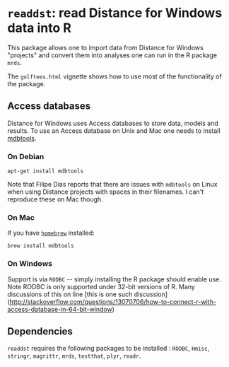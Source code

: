 # `readdst`: read Distance for Windows data into R

This package allows one to import data from Distance for Windows "projects" and convert them into analyses one can run in the R package `mrds`.

The `golftees.html` vignette shows how to use most of the functionality of the package.

## Access databases

Distance for Windows uses Access databases to store data, models and results. To use an Access database on Unix and Mac one needs to install [mdbtools](https://github.com/brianb/mdbtools).

### On Debian

```
apt-get install mdbtools
```

Note that Filipe Dias reports that there are issues with `mdbtools` on Linux when using Distance projects with spaces in their filenames. I can't reproduce these on Mac though.

### On Mac

If you have [`homebrew`](http://brew.sh/) installed:

```
brew install mdbtools
```

### On Windows

Support is via `RODBC` -- simply installing the R package should enable use.  Note RODBC is only supported under 32-bit versions of R.  Many discussions of this on line [this is one such discussion] (http://stackoverflow.com/questions/13070706/how-to-connect-r-with-access-database-in-64-bit-window)


## Dependencies

`readdst` requires the following packages to be installed : `RODBC`, `Hmisc`, `stringr`, `magrittr`, `mrds`, `testthat`, `plyr`, `readr`.

